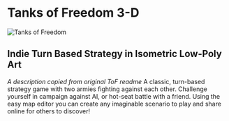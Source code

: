# Tanks of Freedom 3-D

![Tanks of Freedom](https://i.imgur.com/Xa66BXO.png)

## Indie Turn Based Strategy in Isometric Low-Poly Art

*A description copied from original ToF readme*
A classic, turn-based strategy game with two armies fighting against each other. Challenge yourself in campaign against AI, or hot-seat battle with a friend. Using the easy map editor you can create any imaginable scenario to play and share online for others to discover!
